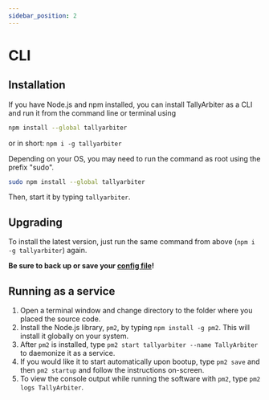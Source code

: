 ```yaml
---
sidebar_position: 2
---
```


# CLI
## Installation
If you have Node.js and npm installed, you can install TallyArbiter as a CLI and run it from the command line or terminal using
```bash
npm install --global tallyarbiter
```
or in short: `npm i -g tallyarbiter`

Depending on your OS, you may need to run the command as root using the prefix "sudo".
```bash
sudo npm install --global tallyarbiter
```

Then, start it by typing `tallyarbiter`.

## Upgrading
To install the latest version, just run the same command from above (`npm i -g tallyarbiter`) again.

**Be sure to back up or save your [config file](#configuration)!**


## Running as a service
1. Open a terminal window and change directory to the folder where you placed the source code.
1. Install the Node.js library, `pm2`, by typing `npm install -g pm2`. This will install it globally on your system.
1. After `pm2` is installed, type `pm2 start tallyarbiter --name TallyArbiter` to daemonize it as a service.
1. If you would like it to start automatically upon bootup, type `pm2 save` and then `pm2 startup` and follow the instructions on-screen.
1. To view the console output while running the software with `pm2`, type `pm2 logs TallyArbiter`.
